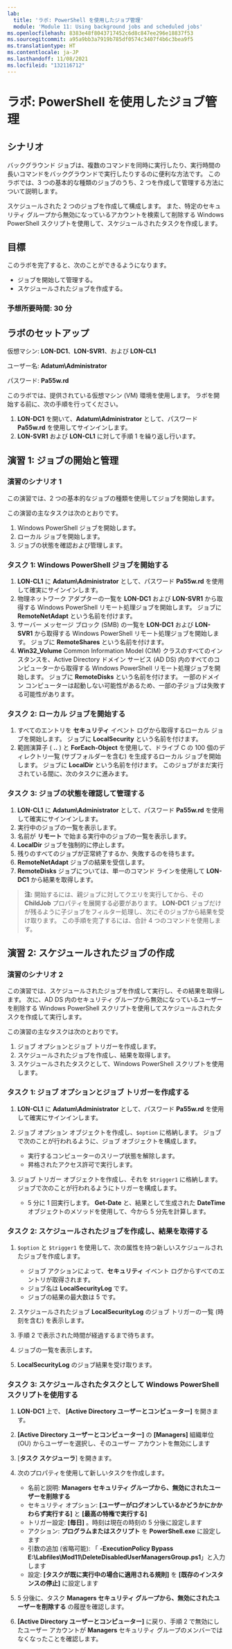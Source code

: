 ```yaml
---
lab:
  title: 'ラボ: PowerShell を使用したジョブ管理'
  module: 'Module 11: Using background jobs and scheduled jobs'
ms.openlocfilehash: 8383e48f8043717452c6d8c847ee296e18837f53
ms.sourcegitcommit: a95a9bb3a7919b785df0574c3407f4b6c3bea9f5
ms.translationtype: HT
ms.contentlocale: ja-JP
ms.lasthandoff: 11/08/2021
ms.locfileid: "132116712"
---
```

# <a name="lab-jobs-management-with-powershell"></a>ラボ: PowerShell を使用したジョブ管理

## <a name="scenario"></a>シナリオ

バックグラウンド ジョブは、複数のコマンドを同時に実行したり、実行時間の長いコマンドをバックグラウンドで実行したりするのに便利な方法です。 このラボでは、3 つの基本的な種類のジョブのうち、2 つを作成して管理する方法について説明します。

スケジュールされた 2 つのジョブを作成して構成します。 また、特定のセキュリティ グループから無効になっているアカウントを検索して削除する Windows PowerShell スクリプトを使用して、スケジュールされたタスクを作成します。

## <a name="objectives"></a>目標

このラボを完了すると、次のことができるようになります。

- ジョブを開始して管理する。
- スケジュールされたジョブを作成する。

### <a name="estimated-time-30-minutes"></a>予想所要時間: 30 分

## <a name="lab-setup"></a>ラボのセットアップ

仮想マシン: **LON-DC1**、**LON-SVR1**、および **LON-CL1**

ユーザー名: **Adatum\\Administrator**

パスワード: **Pa55w.rd**

このラボでは、提供されている仮想マシン (VM) 環境を使用します。 ラボを開始する前に、次の手順を行ってください。

1. **LON-DC1** を開いて、**Adatum\\Administrator** として、パスワード **Pa55w.rd** を使用してサインインします。
1. **LON-SVR1** および **LON-CL1** に対して手順 1 を繰り返し行います。

## <a name="exercise-1-starting-and-managing-jobs"></a>演習 1: ジョブの開始と管理

### <a name="exercise-scenario-1"></a>演習のシナリオ 1

この演習では、2 つの基本的なジョブの種類を使用してジョブを開始します。

この演習の主なタスクは次のとおりです。

1. Windows PowerShell ジョブを開始します。
1. ローカル ジョブを開始します。
1. ジョブの状態を確認および管理します。

### <a name="task-1-start-a-windows-powershell-job"></a>タスク 1: Windows PowerShell ジョブを開始する

1. **LON-CL1** に **Adatum\\Administrator** として、パスワード **Pa55w.rd** を使用して確実にサインインします。
1. 物理ネットワーク アダプターの一覧を **LON-DC1** および **LON-SVR1** から取得する Windows PowerShell リモート処理ジョブを開始します。 ジョブに **RemoteNetAdapt** という名前を付けます。
1. サーバー メッセージ ブロック (SMB) の一覧を **LON-DC1** および **LON-SVR1** から取得する Windows PowerShell リモート処理ジョブを開始します。 ジョブに **RemoteShares** という名前を付けます。
1. **Win32_Volume** Common Information Model (CIM) クラスのすべてのインスタンスを、Active Directory ドメイン サービス (AD DS) 内のすべてのコンピューターから取得する Windows PowerShell リモート処理ジョブを開始します。 ジョブに **RemoteDisks** という名前を付けます。 一部のドメイン コンピューターは起動しない可能性があるため、一部の子ジョブは失敗する可能性があります。

### <a name="task-2-start-a-local-job"></a>タスク 2: ローカル ジョブを開始する

1. すべてのエントリを **セキュリティ** イベント ログから取得するローカル ジョブを開始します。 ジョブに **LocalSecurity** という名前を付けます。
1. 範囲演算子 ( **..** ) と **ForEach-Object** を使用して、ドライブ C の 100 個のディレクトリ一覧 (サブフォルダーを含む) を生成するローカル ジョブを開始します。 ジョブに **LocalDir** という名前を付けます。 このジョブがまだ実行されている間に、次のタスクに進みます。

### <a name="task-3-review-and-manage-job-status"></a>タスク 3: ジョブの状態を確認して管理する

1. **LON-CL1** に **Adatum\\Administrator** として、パスワード **Pa55w.rd** を使用して確実にサインインします。
1. 実行中のジョブの一覧を表示します。
1. 名前が **リモート** で始まる実行中のジョブの一覧を表示します。
1. **LocalDir** ジョブを強制的に停止します。
1. 残りのすべてのジョブが正常終了するか、失敗するのを待ちます。
1. **RemoteNetAdapt** ジョブの結果を受信します。
1. **RemoteDisks** ジョブについては、単一のコマンド ラインを使用して **LON-DC1** から結果を取得します。

> **注:** 開始するには、親ジョブに対してクエリを実行してから、その **ChildJob** プロパティを展開する必要があります。 **LON-DC1** ジョブだけが残るように子ジョブをフィルター処理し、次にそのジョブから結果を受け取ります。 この手順を完了するには、合計 4 つのコマンドを使用します。

## <a name="exercise-2-creating-a-scheduled-job"></a>演習 2: スケジュールされたジョブの作成

### <a name="exercise-scenario-2"></a>演習のシナリオ 2

この演習では、スケジュールされたジョブを作成して実行し、その結果を取得します。 次に、AD DS 内のセキュリティ グループから無効になっているユーザーを削除する Windows PowerShell スクリプトを使用してスケジュールされたタスクを作成して実行します。

この演習の主なタスクは次のとおりです。

1. ジョブ オプションとジョブ トリガーを作成します。
1. スケジュールされたジョブを作成し、結果を取得します。
1. スケジュールされたタスクとして、Windows PowerShell スクリプトを使用します。

### <a name="task-1-create-job-options-and-job-triggers"></a>タスク 1: ジョブ オプションとジョブ トリガーを作成する

1. **LON-CL1** に **Adatum\\Administrator** として、パスワード **Pa55w.rd** を使用して確実にサインインします。
1. ジョブ オプション オブジェクトを作成し、`$option` に格納します。 ジョブで次のことが行われるように、ジョブ オブジェクトを構成します。

    - 実行するコンピューターのスリープ状態を解除します。
    - 昇格されたアクセス許可で実行します。

1. ジョブ トリガー オブジェクトを作成し、それを `$trigger1` に格納します。 ジョブで次のことが行われるようにトリガーを構成します。

    - 5 分に 1 回実行します。 **Get-Date** と、結果として生成された **DateTime** オブジェクトのメソッドを使用して、今から 5 分先を計算します。

### <a name="task-2-create-a-scheduled-job-and-retrieve-results"></a>タスク 2: スケジュールされたジョブを作成し、結果を取得する

1. `$option` と `$trigger1` を使用して、次の属性を持つ新しいスケジュールされたジョブを作成します。

    - ジョブ アクションによって、**セキュリティ** イベント ログからすべてのエントリが取得されます。
    - ジョブ名は **LocalSecurityLog** です。
    - ジョブの結果の最大数は 5 です。

1. スケジュールされたジョブ **LocalSecurityLog** のジョブ トリガーの一覧 (時刻を含む) を表示します。
1. 手順 2 で表示された時間が経過するまで待ちます。
1. ジョブの一覧を表示します。
1. **LocalSecurityLog** のジョブ結果を受け取ります。

### <a name="task-3-use-a-windows-powershell-script-as-a-scheduled-task"></a>タスク 3: スケジュールされたタスクとして Windows PowerShell スクリプトを使用する

1. **LON-DC1** 上で、 **[Active Directory ユーザーとコンピューター]** を開きます。
1. **[Active Directory ユーザーとコンピューター]** の **[Managers]** 組織単位 (OU) からユーザーを選択し、そのユーザー アカウントを無効にします
1. [**タスク スケジューラ**] を開きます。
1. 次のプロパティを使用して新しいタスクを作成します。

    - 名前と説明: **Managers セキュリティ グループから、無効にされたユーザーを削除する**
    - セキュリティ オプション: **[ユーザーがログオンしているかどうかにかかわらず実行する]** と **[最高の特権で実行する]**
    - トリガー設定: **[毎日]** 。時刻は現在の時刻の 5 分後に設定します
    - アクション: **プログラムまたはスクリプト** を **PowerShell.exe** に設定します
    - 引数の追加 (省略可能): 「 **-ExecutionPolicy Bypass E:\\Labfiles\\Mod11\\DeleteDisabledUserManagersGroup.ps1**」と入力します
    - 設定: **[タスクが既に実行中の場合に適用される規則]** を **[既存のインスタンスの停止]** に設定します

1. 5 分後に、タスク **Managers セキュリティ グループから、無効にされたユーザーを削除する** の履歴を確認します。
1. **[Active Directory ユーザーとコンピューター]** に戻り、手順 2 で無効にしたユーザー アカウントが **Managers** セキュリティ グループのメンバーではなくなったことを確認します。
